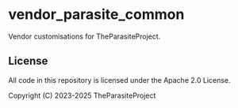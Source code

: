 # vendor_parasite_common

Vendor customisations for TheParasiteProject.

## License

All code in this repository is licensed under the Apache 2.0 License.

Copyright (C) 2023-2025 TheParasiteProject
